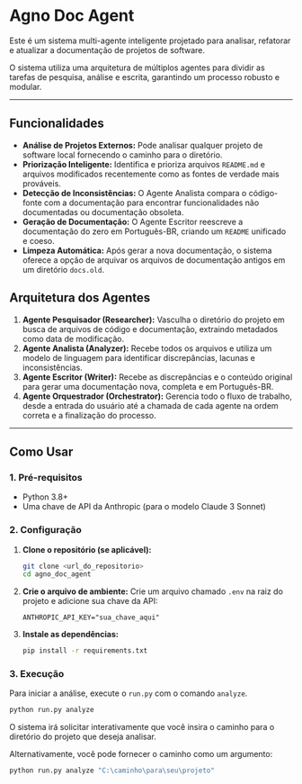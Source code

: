 # Agno Doc Agent

Este é um sistema multi-agente inteligente projetado para analisar, refatorar e atualizar a documentação de projetos de software.

O sistema utiliza uma arquitetura de múltiplos agentes para dividir as tarefas de pesquisa, análise e escrita, garantindo um processo robusto e modular.

---

## Funcionalidades

- **Análise de Projetos Externos:** Pode analisar qualquer projeto de software local fornecendo o caminho para o diretório.
- **Priorização Inteligente:** Identifica e prioriza arquivos `README.md` e arquivos modificados recentemente como as fontes de verdade mais prováveis.
- **Detecção de Inconsistências:** O Agente Analista compara o código-fonte com a documentação para encontrar funcionalidades não documentadas ou documentação obsoleta.
- **Geração de Documentação:** O Agente Escritor reescreve a documentação do zero em Português-BR, criando um `README` unificado e coeso.
- **Limpeza Automática:** Após gerar a nova documentação, o sistema oferece a opção de arquivar os arquivos de documentação antigos em um diretório `docs.old`.

## Arquitetura dos Agentes

1.  **Agente Pesquisador (Researcher):** Vasculha o diretório do projeto em busca de arquivos de código e documentação, extraindo metadados como data de modificação.
2.  **Agente Analista (Analyzer):** Recebe todos os arquivos e utiliza um modelo de linguagem para identificar discrepâncias, lacunas e inconsistências.
3.  **Agente Escritor (Writer):** Recebe as discrepâncias e o conteúdo original para gerar uma documentação nova, completa e em Português-BR.
4.  **Agente Orquestrador (Orchestrator):** Gerencia todo o fluxo de trabalho, desde a entrada do usuário até a chamada de cada agente na ordem correta e a finalização do processo.

---

## Como Usar

### 1. Pré-requisitos

- Python 3.8+
- Uma chave de API da Anthropic (para o modelo Claude 3 Sonnet)

### 2. Configuração

1.  **Clone o repositório (se aplicável):**
    ```bash
    git clone <url_do_repositorio>
    cd agno_doc_agent
    ```

2.  **Crie o arquivo de ambiente:**
    Crie um arquivo chamado `.env` na raiz do projeto e adicione sua chave da API:
    ```
    ANTHROPIC_API_KEY="sua_chave_aqui"
    ```

3.  **Instale as dependências:**
    ```bash
    pip install -r requirements.txt
    ```

### 3. Execução

Para iniciar a análise, execute o `run.py` com o comando `analyze`.

```bash
python run.py analyze
```

O sistema irá solicitar interativamente que você insira o caminho para o diretório do projeto que deseja analisar.

Alternativamente, você pode fornecer o caminho como um argumento:

```bash
python run.py analyze "C:\caminho\para\seu\projeto"
```
